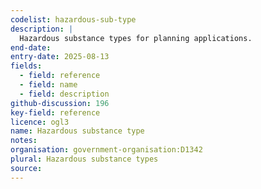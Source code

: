 ```yaml
---
codelist: hazardous-sub-type
description: |
  Hazardous substance types for planning applications.
end-date:
entry-date: 2025-08-13
fields:
  - field: reference
  - field: name
  - field: description
github-discussion: 196
key-field: reference
licence: ogl3
name: Hazardous substance type
notes:
organisation: government-organisation:D1342
plural: Hazardous substance types
source: 
---
```


